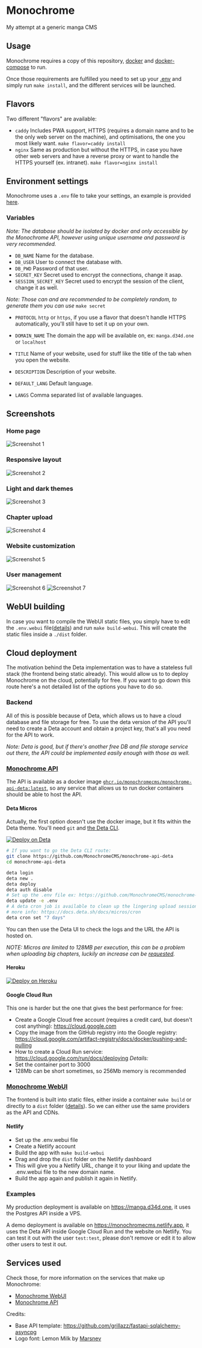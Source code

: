 # Monochrome

 My attempt at a generic manga CMS

## Usage

Monochrome requires a copy of this repository,
[docker](https://docs.docker.com/engine/install/)
and [docker-compose](https://docs.docker.com/compose/install/) to run.

Once those requirements are fulfilled you need to set up your
[.env](#environment-settings) and simply run
`make install`, and the different services will be launched.

## Flavors

Two different "flavors" are available:

* `caddy` Includes PWA support, HTTPS (requires a domain name and to be the
  only web server on the machine), and optimisations, the one you most
  likely want. `make flavor=caddy install`
* `nginx` Same as production but without the HTTPS, in case you have other web
  servers and have a reverse proxy or want to handle the HTTPS yourself
  (ex. intranet). `make flavor=nginx install`

## Environment settings

Monochrome uses a `.env` file to take your settings,
an example is provided [here](.env.example).

### Variables

*Note: The database should be isolated by docker and only accessible by the
Monochrome API, however using unique username and password is very recommended.*

* `DB_NAME` Name for the database.
* `DB_USER` User to connect the database with.
* `DB_PWD` Password of that user.
* `SECRET_KEY` Secret used to encrypt the connections, change it asap.
* `SESSION_SECRET_KEY` Secret used to encrypt the session of the client,
  change it as well.

*Note: Those can and are recommended to be completely random, to generate them
you can use* `make secret`

* `PROTOCOL` `http` or `https`, if you use a flavor that doesn't handle HTTPS
  automatically, you'll still have to set it up on your own.
* `DOMAIN_NAME` The domain the app will be available on, ex: `manga.d34d.one`
  or `localhost`
* `TITLE` Name of your website, used for stuff like the title of the tab when
  you open the website.
* `DESCRIPTION` Description of your website.

* `DEFAULT_LANG` Default language.
* `LANGS` Comma separated list of available languages.

## Screenshots

### Home page

![Screenshot 1](.github/assets/monochrome_1.png)

### Responsive layout

![Screenshot 2](.github/assets/monochrome_2.png)

### Light and dark themes

![Screenshot 3](.github/assets/monochrome_3.png)

### Chapter upload

![Screenshot 4](.github/assets/monochrome_4.png)

### Website customization

![Screenshot 5](.github/assets/monochrome_5.png)

### User management

![Screenshot 6](.github/assets/monochrome_6.png)
![Screenshot 7](.github/assets/monochrome_7.png)

## WebUI building

In case you want to compile the WebUI static files, you simply have to edit the
`.env.webui` file([details](https://github.com/MonochromeCMS/monochrome-webui#environment-variables))
and run `make build-webui`. This will create the static files inside a `./dist` folder.

## Cloud deployment

The motivation behind the Deta implementation was to have a stateless full stack
(the frontend being static already). This would allow us to to deploy Monochrome
on the cloud, potentially for free. If you want to go down this route here's a
not detailed list of the options you have to do so.

### Backend

All of this is possible because of Deta, which allows us to have a cloud
database and file storage for free. To use the deta version of the API you'll
need to create a Deta account and obtain a project key, that's all you need
for the API to work.

*Note: Deta is good, but if there's another free DB and file storage service
out there, the API could be implemented easily enough with those as well.*

### [Monochrome API](https://github.com/MonochromeCMS/monochrome-api-deta)

The API is available as a docker image
[`ghcr.io/monochromecms/monochrome-api-deta:latest`](https://github.com/MonochromeCMS/monochrome-api-deta/pkgs/container/monochrome-api-deta),
so any service that allows us to run docker containers should be able to host
the API.

#### Deta Micros

Actually, the first option doesn't use the docker image, but it fits within the
Deta theme. You'll need `git` and [the Deta CLI](https://docs.deta.sh/docs/cli/install).

[![Deploy on Deta](https://button.deta.dev/1/svg)](https://go.deta.dev/deploy?repo=https://github.com/MonochromeCMS/monochrome-api-deta)

```bash
# If you want to go the Deta CLI route:
git clone https://github.com/MonochromeCMS/monochrome-api-deta
cd monochrome-api-deta

deta login
deta new .
deta deploy
deta auth disable
# Set up the .env file ex: https://github.com/MonochromeCMS/monochrome-api-deta/blob/main/.env.example
deta update -e .env
# A deta cron job is available to clean up the lingering upload sessions,
# more info: https://docs.deta.sh/docs/micros/cron
deta cron set "7 days"
```

You can then use the Deta UI to check the logs and the URL the API is hosted on.

*NOTE: Micros are limited to 128MB per execution, this can be a problem when
uploading big chapters, luckily an increase can be [requested](https://form.deta.dev/memory).*

#### Heroku

[![Deploy on Heroku](https://www.herokucdn.com/deploy/button.svg)](https://heroku.com/deploy?template=https://github.com/MonochromeCMS/monochrome-api-deta)

#### Google Cloud Run

This one is harder but the one that gives the best performance for free:

* Create a Google Cloud free account (requires a credit card, but doesn't cost
  anything): https://cloud.google.com
* Copy the image from the GitHub registry into the Google registry:
  https://cloud.google.com/artifact-registry/docs/docker/pushing-and-pulling
* How to create a Cloud Run service:
  https://cloud.google.com/run/docs/deploying
*Details:*
* Set the container port to 3000
* 128Mb can be short sometimes, so 256Mb memory is recommended

### [Monochrome WebUI](https://github.com/MonochromeCMS/monochrome-webui)

The frontend is built into static files, either inside a container `make build`
or directly to a `dist` folder ([details](https://github.com/MonochromeCMS/Monochrome#webui-building)).
So we can either use the same providers as the API and CDNs.

#### Netlify

* Set up the .env.webui file
* Create a Netlify account
* Build the app with `make build-webui`
* Drag and drop the `dist` folder on the Netlify dashboard
* This will give you a Netlify URL, change it to your liking and update the
  .env.webui file to the new domain name.
* Build the app again and publish it again in Netlify.

### Examples

My production deployment is available on https://manga.d34d.one, it uses the
Postgres API inside a VPS.

A demo deployment is available on https://monochromecms.netlify.app, it uses
the Deta API inside Google Cloud Run and the website on Netlify.
You can test it out with the user `test:test`, please don't remove or edit
it to allow other users to test it out.

## Services used

Check those, for more information on the services that make up Monochrome:
* [Monochrome WebUI](https://github.com/MonochromeCMS/monochrome-webui)
* [Monochrome API](https://github.com/MonochromeCMS/monochrome-api)
  
Credits:
* Base API template: https://github.com/grillazz/fastapi-sqlalchemy-asyncpg
* Logo font: Lemon Milk by [Marsnev](https://marsnev.com/)
